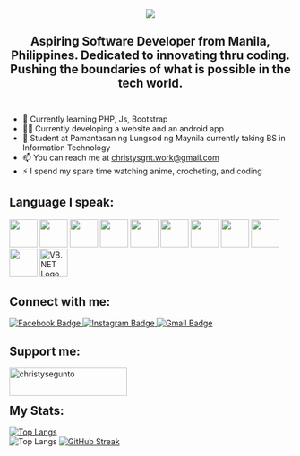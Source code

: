 <link rel="stylesheet" href="https://cdn.jsdelivr.net/gh/devicons/devicon@v2.15.1/devicon.min.css">

<div id="header" align="center">
  <img align="center"src="https://github.com/ChristySegunto/ChristySegunto/blob/main/Christy%20Segunto.gif"/>
</div>



<h2 align="center">Aspiring Software Developer from Manila, Philippines. Dedicated to innovating thru coding. Pushing the boundaries of what is possible in the tech world.<br><br></h2>

  
- 🌱 Currently learning PHP, Js, Bootstrap
- 👷‍♀️ Currently developing a website and an android app
- 🏫 Student at Pamantasan ng Lungsod ng Maynila currently taking BS in Information Technology
- 📫 You can reach me at christysgnt.work@gmail.com
- ⚡ I spend my spare time watching anime, crocheting, and coding


<h2>Language I speak:</h2>
<p align="left">
    <img src="https://cdn.jsdelivr.net/gh/devicons/devicon/icons/java/java-original.svg" width="50"/>
    <img src="https://cdn.jsdelivr.net/gh/devicons/devicon/icons/python/python-original.svg" width="50"/>
    <img src="https://cdn.jsdelivr.net/gh/devicons/devicon/icons/cplusplus/cplusplus-original.svg" width="50"/>
    <img src="https://cdn.jsdelivr.net/gh/devicons/devicon/icons/c/c-original.svg" width="50"/>
    <img src="https://cdn.jsdelivr.net/gh/devicons/devicon/icons/html5/html5-original.svg" width="50"/>
    <img src="https://cdn.jsdelivr.net/gh/devicons/devicon/icons/css3/css3-original.svg" width="50"/>
    <img src="https://cdn.jsdelivr.net/gh/devicons/devicon/icons/javascript/javascript-original.svg" width="50"/>
    <img src="https://cdn.jsdelivr.net/gh/devicons/devicon/icons/php/php-original.svg" width="50"/>
    <img src="https://cdn.jsdelivr.net/gh/devicons/devicon/icons/mysql/mysql-original.svg" width="50"/>
    <img src="https://cdn.jsdelivr.net/gh/devicons/devicon/icons/bootstrap/bootstrap-original.svg" width="50"/>
    <a title="Jason Groce, Public domain, via Wikimedia Commons" href="https://commons.wikimedia.org/wiki/File:VB.NET_Logo.svg"><img width="50" alt="VB.NET Logo" src="https://upload.wikimedia.org/wikipedia/commons/thumb/4/40/VB.NET_Logo.svg/512px-VB.NET_Logo.svg.png"></a>
</p>

<div id="badges">
  <h2>Connect with me:</h2>
  <a href="https://www.facebook.com/christysgnt/">
    <img src="https://img.shields.io/badge/Facebook-1877F2.svg?style=for-the-badge&logo=Facebook&logoColor=white" alt="Facebook Badge"/>
  </a>
  <a href="https://www.instagram.com/chriscs.java/">
    <img src="https://img.shields.io/badge/Instagram-E4405F.svg?style=for-the-badge&logo=Instagram&logoColor=white" alt="Instagram Badge"/>
  </a>
  <a href=mailto:"christysgnt.work@gmail.com">
    <img src="https://img.shields.io/badge/Gmail-EA4335.svg?style=for-the-badge&logo=Gmail&logoColor=white" alt="Gmail Badge"/>
  </a>
</div>

<h2>Support me:</h2>

<p><a href="https://www.buymeacoffee.com/christysegunto"> <img align="left" src="https://cdn.buymeacoffee.com/buttons/v2/default-yellow.png" height="50" width="210" alt="christysegunto" /></a></p><br><br>

<h2>My Stats:</h2>

[![Top Langs](https://github-readme-stats.vercel.app/api/top-langs/?username=ChristySegunto&layout=compact&theme=vision-friendly-dark)](https://github.com/anuraghazra/github-readme-stats) <br>
![Top Langs](https://github-readme-stats.vercel.app/api/top-langs/?username=ChristySegunto&hide_progress=true)
[![GitHub Streak](http://github-readme-streak-stats.herokuapp.com?user=ChristySegunto&theme=dark&background=000000)](https://git.io/streak-stats)
